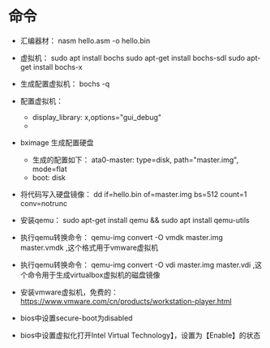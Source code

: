 # 命令
- 汇编器材：
nasm hello.asm -o hello.bin 
- 虚拟机：
sudo apt install bochs 
sudo apt-get install bochs-sdl 
sudo apt-get install bochs-x 
- 生成配置虚拟机：
bochs -q
- 配置虚拟机：
    + display_library: x,options="gui_debug"
    + 
- bximage 生成配置硬盘
    + 生成的配置如下：  ata0-master: type=disk, path="master.img", mode=flat   
    + boot: disk   
- 将代码写入硬盘镜像：
dd if=hello.bin of=master.img bs=512 count=1 conv=notrunc

- 安装qemu： sudo apt-get install qemu  && sudo apt install qemu-utils

- 执行qemu转换命令： qemu-img convert -O vmdk master.img master.vmdk ,这个格式用于vmware虚拟机
- 执行qemu转换命令： qemu-img convert -O vdi master.img master.vdi ,这个命令用于生成virtualbox虚拟机的磁盘镜像

- 安装vmware虚拟机，免费的： 
https://www.vmware.com/cn/products/workstation-player.html  
- bios中设置secure-boot为disabled
- bios中设置虚拟化打开Intel Virtual Technology】，设置为【Enable】的状态

